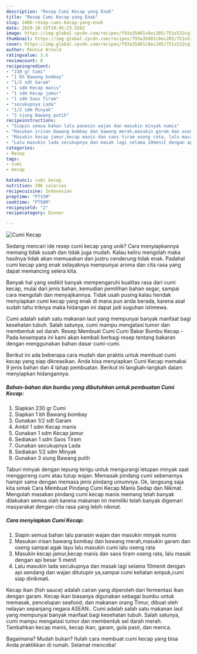```yaml
---
description: "Resep Cumi Kecap yang Enak"
title: "Resep Cumi Kecap yang Enak"
slug: 2466-resep-cumi-kecap-yang-enak
date: 2020-10-15T19:45:23.556Z
image: https://img-global.cpcdn.com/recipes/f93a35d01c8ec205/751x532cq70/cumi-kecap-foto-resep-utama.jpg
thumbnail: https://img-global.cpcdn.com/recipes/f93a35d01c8ec205/751x532cq70/cumi-kecap-foto-resep-utama.jpg
cover: https://img-global.cpcdn.com/recipes/f93a35d01c8ec205/751x532cq70/cumi-kecap-foto-resep-utama.jpg
author: Ronnie Arnold
ratingvalue: 3.6
reviewcount: 8
recipeingredient:
- "230 gr Cumi"
- "1 bh Bawang bombay"
- "1/2 sdt Garam"
- "1 sdm Kecap manis"
- "1 sdm Kecap jamur"
- "1 sdm Saos Tiram"
- "secukupnya Lada"
- "1/2 sdm Minyak"
- "3 siung Bawang putih"
recipeinstructions:
- "Siapin semua bahan lalu panasin wajan dan masukin minyak numis"
- "Masukan irisan bawang bombay dan bawang merah,masukin garam dan oseng sampai agak layu lalu masukin cumi lalu oseng rata"
- "Masukin kecap jamur,kecap manis dan saos tiram oseng rata, lalu masak dengan api besar 5 menit"
- "Lalu masukin lada secukupnya dan masak lagi selama 10menit dengan api sendang dan wajan ditutupin ya,sampai cumi keliatan empuk,cumi siap dinikmati."
categories:
- Resep
tags:
- cumi
- kecap

katakunci: cumi kecap 
nutrition: 296 calories
recipecuisine: Indonesian
preptime: "PT15M"
cooktime: "PT50M"
recipeyield: "2"
recipecategory: Dinner

---
```



![Cumi Kecap](https://img-global.cpcdn.com/recipes/f93a35d01c8ec205/751x532cq70/cumi-kecap-foto-resep-utama.jpg)

Sedang mencari ide resep cumi kecap yang unik? Cara menyiapkannya memang tidak susah dan tidak juga mudah. Kalau keliru mengolah maka hasilnya tidak akan memuaskan dan justru cenderung tidak enak. Padahal cumi kecap yang enak selayaknya mempunyai aroma dan cita rasa yang dapat memancing selera kita.

Banyak hal yang sedikit banyak mempengaruhi kualitas rasa dari cumi kecap, mulai dari jenis bahan, kemudian pemilihan bahan segar, sampai cara mengolah dan menyajikannya. Tidak usah pusing kalau hendak menyiapkan cumi kecap yang enak di mana pun anda berada, karena asal sudah tahu triknya maka hidangan ini dapat jadi suguhan istimewa.

Cumi adalah salah satu makanan laut yang mempunyai banyak manfaat bagi kesehatan tubuh. Salah satunya, cumi mampu mengatasi tumor dan membentuk sel darah. Resep Membuat Cumi Cumi Bakar Bumbu Kecap - Pada kesempata ini kami akan kembali berbagi resep tentang bakaran dengan menggunakan bahan dasar cumi-cumi.


Berikut ini ada beberapa cara mudah dan praktis untuk membuat cumi kecap yang siap dikreasikan. Anda bisa menyiapkan Cumi Kecap memakai 9 jenis bahan dan 4 tahap pembuatan. Berikut ini langkah-langkah dalam menyiapkan hidangannya.

<!--inarticleads1-->

##### Bahan-bahan dan bumbu yang dibutuhkan untuk pembuatan Cumi Kecap:

1. Siapkan 230 gr Cumi
1. Siapkan 1 bh Bawang bombay
1. Gunakan 1/2 sdt Garam
1. Ambil 1 sdm Kecap manis
1. Gunakan 1 sdm Kecap jamur
1. Sediakan 1 sdm Saos Tiram
1. Gunakan secukupnya Lada
1. Sediakan 1/2 sdm Minyak
1. Gunakan 3 siung Bawang putih


Taburi minyak dengan tepung terigu untuk mengurangi letupan minyak saat menggoreng cumi atau tutup wajan. Memasak pindang cumi sebenarnya hampir sama dengan memasa jenis pindang umumnya. Ok, langsung saja kita simak Cara Membuat Pindang Cumi Kecap Manis Sedap dan Nikmat. Mengolah masakan pindang cumi kecap manis memang telah banyak dilakukan semua olah karena makanan ini memiliki telah banyak digemari masyarakat dengan cita rasa yang lebih nikmat. 

<!--inarticleads2-->

##### Cara menyiapkan Cumi Kecap:

1. Siapin semua bahan lalu panasin wajan dan masukin minyak numis
1. Masukan irisan bawang bombay dan bawang merah,masukin garam dan oseng sampai agak layu lalu masukin cumi lalu oseng rata
1. Masukin kecap jamur,kecap manis dan saos tiram oseng rata, lalu masak dengan api besar 5 menit
1. Lalu masukin lada secukupnya dan masak lagi selama 10menit dengan api sendang dan wajan ditutupin ya,sampai cumi keliatan empuk,cumi siap dinikmati.


Kecap ikan (fish sauce) adalah cairan yang diperoleh dari fermentasi ikan dengan garam. Kecap ikan biasanya digunakan sebagai bumbu untuk memasak, pencelupan seafood, dan makanan orang Timur, dibuat oleh nelayan sepanjang negara ASEAN.. Cumi adalah salah satu makanan laut yang mempunyai banyak manfaat bagi kesehatan tubuh. Salah satunya, cumi mampu mengatasi tumor dan membentuk sel darah merah. Tambahkan kecap manis, kecap ikan, garam, gula pasir, dan merica. 

Bagaimana? Mudah bukan? Itulah cara membuat cumi kecap yang bisa Anda praktikkan di rumah. Selamat mencoba!
